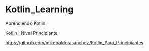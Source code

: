 # Kotlin_Learning
Aprendiendo Kotlin

Kotlin | Nivel Principiante

https://github.com/mikebalderasanchez/Kotlin_Para_Principiantes

